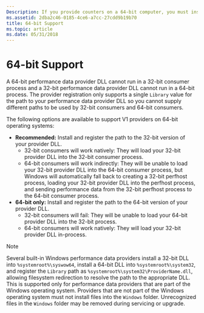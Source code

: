```yaml
---
Description: If you provide counters on a 64-bit computer, you must install both the 32-bit and 64-bit version of your provider on the computer if you want to support both 32-bit and 64-bit consumers.
ms.assetid: 2dba2c46-0185-4ce6-a7cc-27cdd9b19b70
title: 64-bit Support
ms.topic: article
ms.date: 05/31/2018
---
```


# 64-bit Support

A 64-bit performance data provider DLL cannot run in a 32-bit consumer process and a 32-bit performance data provider DLL cannot run in a 64-bit process. The provider registration only supports a single `Library` value for the path to your performance data provider DLL so you cannot supply different paths to be used by 32-bit consumers and 64-bit consumers.

The following options are available to support V1 providers on 64-bit operating systems:

- **Recommended:** Install and register the path to the 32-bit version of your provider DLL.
  - 32-bit consumers will work natively: They will load your 32-bit provider DLL into the 32-bit consumer process.
  - 64-bit consumers will work indirectly: They will be unable to load your 32-bit provider DLL into the 64-bit consumer process, but Windows will automatically fall back to creating a 32-bit perfhost process, loading your 32-bit provider DLL into the perfhost process, and sending performance data from the 32-bit perfhost process to the 64-bit consumer process.
- **64-bit only:** Install and register the path to the 64-bit version of your provider DLL.
  - 32-bit consumers will fail: They will be unable to load your 64-bit provider DLL into the 32-bit process.
  - 64-bit consumers will work natively: They will load your 32-bit provider DLL in-process.

> [!NOTE]
> Several built-in Windows performance data providers install a 32-bit DLL into `%systemroot%\syswow64`, install a 64-bit DLL into `%systemroot%\system32`, and register the `Library` path as `%systemroot%\system32\ProviderName.dll`, allowing filesystem redirection to resolve the path to the appropriate DLL. This is supported only for performance data providers that are part of the Windows operating system. Providers that are not part of the Windows operating system must not install files into the `Windows` folder. Unrecognized files in the `Windows` folder may be removed during servicing or upgrade.
